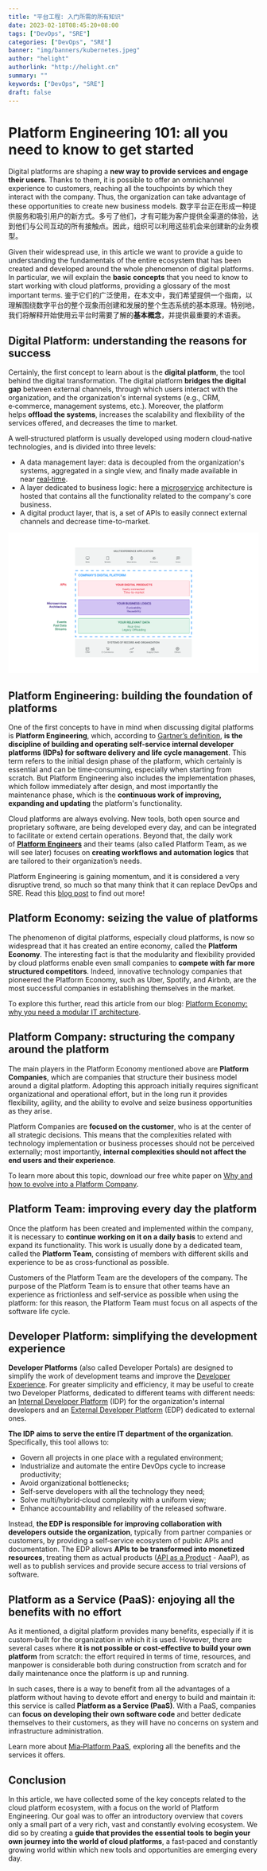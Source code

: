 ```yaml
---
title: "平台工程: 入门所需的所有知识"
date: 2023-02-18T08:45:20+08:00
tags: ["DevOps", "SRE"]
categories: ["DevOps", "SRE"]
banner: "img/banners/kubernetes.jpeg"
author: "helight"
authorlink: "http://helight.cn"
summary: ""
keywords: ["DevOps", "SRE"]
draft: false
---
```


# Platform Engineering 101: all you need to know to get started


Digital platforms are shaping a **new way to provide services and engage their users**. Thanks to them, it is possible to offer an omnichannel experience to customers, reaching all the touchpoints by which they interact with the company. Thus, the organization can take advantage of these opportunities to create new business models.
数字平台正在形成一种提供服务和吸引用户的新方式。多亏了他们，才有可能为客户提供全渠道的体验，达到他们与公司互动的所有接触点。因此，组织可以利用这些机会来创建新的业务模型。

Given their widespread use, in this article we want to provide a guide to understanding the fundamentals of the entire ecosystem that has been created and developed around the whole phenomenon of digital platforms. In particular, we will explain the **basic concepts** that you need to know to start working with cloud platforms, providing a glossary of the most important terms.
鉴于它们的广泛使用，在本文中，我们希望提供一个指南，以理解围绕数字平台的整个现象而创建和发展的整个生态系统的基本原理。特别地，我们将解释开始使用云平台时需要了解的**基本概念**，并提供最重要的术语表。

## Digital Platform: understanding the reasons for success

Certainly, the first concept to learn about is the **digital platform**, the tool behind the digital transformation. The digital platform **bridges the digital gap** between external channels, through which users interact with the organization, and the organization's internal systems (e.g., CRM, e‑commerce, management systems, etc.). Moreover, the platform helps **offload the systems**, increases the scalability and flexibility of the services offered, and decreases the time to market.

A well‑structured platform is usually developed using modern cloud‑native technologies, and is divided into three levels:

-   A data management layer: data is decoupled from the organization's systems, aggregated in a single view, and finally made available in near [real‑time](https://blog.mia-platform.eu/en/fast-data-evolve-your-users-experience-with-real-time-information).
-   A layer dedicated to business logic: here a [microservice](https://blog.mia-platform.eu/en/microservices-the-architectural-style-for-modern-applications) architecture is hosted that contains all the functionality related to the company's core business.
-   A digital product layer, that is, a set of APIs to easily connect external channels and decrease time-to-market.

![Digital Platform](imgs/Digital-Platform02.svg)

## Platform Engineering: building the foundation of platforms

One of the first concepts to have in mind when discussing digital platforms is **Platform Engineering**, which, according to [Gartner’s definition](https://www.gartner.com/en/articles/what-s-new-in-the-2022-gartner-hype-cycle-for-emerging-technologies), **is the discipline of building and operating self-service internal developer platforms (IDPs) for software delivery and life cycle management**. This term refers to the initial design phase of the platform, which certainly is essential and can be time‑consuming, especially when starting from scratch. But Platform Engineering also includes the implementation phases, which follow immediately after design, and most importantly the maintenance phase, which is the **continuous work of improving, expanding and updating** the platform's functionality.

Cloud platforms are always evolving. New tools, both open source and proprietary software, are being developed every day, and can be integrated to facilitate or extend certain operations. Beyond that, the daily work of [**Platform Engineers**](https://mia-platform.eu/solutions/platform-engineer-devops/) and their teams (also called Platform Team, as we will see later) focuses on **creating workflows and automation logics** that are tailored to their organization’s needs.

Platform Engineering is gaining momentum, and it is considered a very disruptive trend, so much so that many think that it can replace DevOps and SRE. Read this [blog post](https://blog.mia-platform.eu/en/is-platform-engineering-putting-an-end-to-devops-and-sre) to find out more!

## Platform Economy: seizing the value of platforms

The phenomenon of digital platforms, especially cloud platforms, is now so widespread that it has created an entire economy, called the **Platform Economy**. The interesting fact is that the modularity and flexibility provided by cloud platforms enable even small companies to **compete with far more structured competitors**. Indeed, innovative technology companies that pioneered the Platform Economy, such as Uber, Spotify, and Airbnb, are the most successful companies in establishing themselves in the market.

To explore this further, read this article from our blog: [Platform Economy: why you need a modular IT architecture](https://blog.mia-platform.eu/en/platform-economy-why-you-need-a-modular-it-architecture).

## Platform Company: structuring the company around the platform

The main players in the Platform Economy mentioned above are **Platform Companies**, which are companies that structure their business model around a digital platform. Adopting this approach initially requires significant organizational and operational effort, but in the long run it provides flexibility, agility, and the ability to evolve and seize business opportunities as they arise.

Platform Companies are **focused on the customer**, who is at the center of all strategic decisions. This means that the complexities related with technology implementation or business processes should not be perceived externally; most importantly, **internal complexities should not affect the end users and their experience**.

To learn more about this topic, download our free white paper on [Why and how to evolve into a Platform Company](https://resources.mia-platform.eu/en/white-paper-why-and-how-to-evolve-into-a-platform-company).

## Platform Team: improving every day the platform

Once the platform has been created and implemented within the company, it is necessary to **continue working on it on a daily basis** to extend and expand its functionality. This work is usually done by a dedicated team, called the **Platform Team**, consisting of members with different skills and experience to be as cross‑functional as possible.

Customers of the Platform Team are the developers of the company. The purpose of the Platform Team is to ensure that other teams have an experience as frictionless and self‑service as possible when using the platform: for this reason, the Platform Team must focus on all aspects of the software life cycle.

## Developer Platform: simplifying the development experience

**Developer Platforms** (also called Developer Portals) are designed to simplify the work of development teams and improve the [Developer Experience](https://blog.mia-platform.eu/en/how-a-frictionless-developer-experience-improves-software-development). For greater simplicity and efficiency, it may be useful to create two Developer Platforms, dedicated to different teams with different needs: an [Internal Developer Platform](https://blog.mia-platform.eu/en/5-tips-for-implementing-internal-developer-portal-in-your-company) (IDP) for the organization's internal developers and an [External Developer Platform](https://mia-platform.eu/solutions/external-developer-portal/) (EDP) dedicated to external ones.

**The IDP aims to serve the entire IT department of the organization**. Specifically, this tool allows to:

-   Govern all projects in one place with a regulated environment;
-   Industrialize and automate the entire DevOps cycle to increase productivity;
-   Avoid organizational bottlenecks;
-   Self‑serve developers with all the technology they need;
-   Solve multi/hybrid‑cloud complexity with a uniform view;
-   Enhance accountability and reliability of the released software.

Instead, **the EDP is responsible for improving collaboration with developers outside the organization**, typically from partner companies or customers, by providing a self‑service ecosystem of public APIs and documentation. The EDP allows **APIs to be transformed into monetized resources**, treating them as actual products ([API as a Product](https://blog.mia-platform.eu/en/api-as-a-product-why-apis-are-at-the-heart-of-digital-business) - AaaP), as well as to publish services and provide secure access to trial versions of software.

## Platform as a Service (PaaS): enjoying all the benefits with no effort

As it mentioned, a digital platform provides many benefits, especially if it is custom‑built for the organization in which it is used. However, there are several cases where **it is not possible or cost‑effective to build your own platform** from scratch: the effort required in terms of time, resources, and manpower is considerable both during construction from scratch and for daily maintenance once the platform is up and running.

In such cases, there is a way to benefit from all the advantages of a platform without having to devote effort and energy to build and maintain it: this service is called **Platform as a Service (PaaS)**. With a PaaS, companies can **focus on developing their own software code** and better dedicate themselves to their customers, as they will have no concerns on system and infrastructure administration.

Learn more about [Mia‑Platform PaaS](https://docs.mia-platform.eu/docs/paas/overview), exploring all the benefits and the services it offers.

## Conclusion

In this article, we have collected some of the key concepts related to the cloud platform ecosystem, with a focus on the world of Platform Engineering. Our goal was to offer an introductory overview that covers only a small part of a very rich, vast and constantly evolving ecosystem. We did so by creating a **guide that provides the essential tools to begin your own journey into the world of cloud platforms**, a fast‑paced and constantly growing world within which new tools and opportunities are emerging every day.